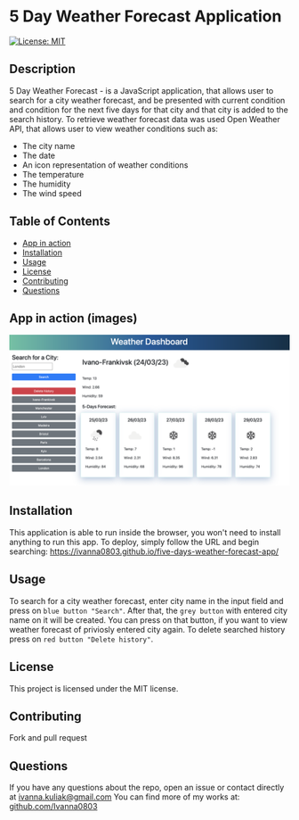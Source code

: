 # 5 Day Weather Forecast Application
[![License: MIT](https://img.shields.io/badge/License-MIT-yellow.svg)](https://opensource.org/licenses/MIT)

## Description
 5 Day Weather Forecast - is a JavaScript application, that allows user to search for a city weather forecast, and be presented with current condition and condition for the next five days for that city and that city is added to the search history. To retrieve weather forecast data was used Open Weather API, that allows user to view weather conditions such as: 
 * The city name
 * The date
 * An icon representation of weather conditions
 * The temperature
 * The humidity
 * The wind speed 

## Table of Contents
* [App in action](#app-in-action-images)
* [Installation](#Installation)
* [Usage](#Usage)
* [License](#License)
* [Contributing](#Contributing)
* [Questions](#Questions)


## App in action (images)
![5 Day Weather Forecast App](./assets/img/weather-dashboard-app.png)

## Installation
This application is able to run inside the browser, you won't need to install anything to run this app.
To deploy, simply follow the URL and begin searching: https://ivanna0803.github.io/five-days-weather-forecast-app/

## Usage
To search for a city weather forecast, enter city name in the input field and press on `blue button "Search"`. After that, the `grey button` with entered city name on it will be created. You can press on that button, if you want to view weather forecast of priviosly entered city again. To delete searched history press on `red button "Delete history"`.

## License
This project is licensed under the MIT license.

## Contributing 
Fork and pull request

## Questions
If you have any questions about the repo, open an issue or contact directly at ivanna.kuliak@gmail.com 
You can find more of my works at: 
[github.com/Ivanna0803](https://github.com/Ivanna0803)


